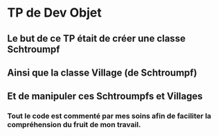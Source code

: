 # TP de Dev Objet

## Le but de ce TP était de créer une classe Schtroumpf
## Ainsi que la classe Village (de Schtroumpf)
## Et de manipuler ces Schtroumpfs et Villages

### Tout le code est commenté par mes soins afin de faciliter la compréhension du fruit de mon travail.
